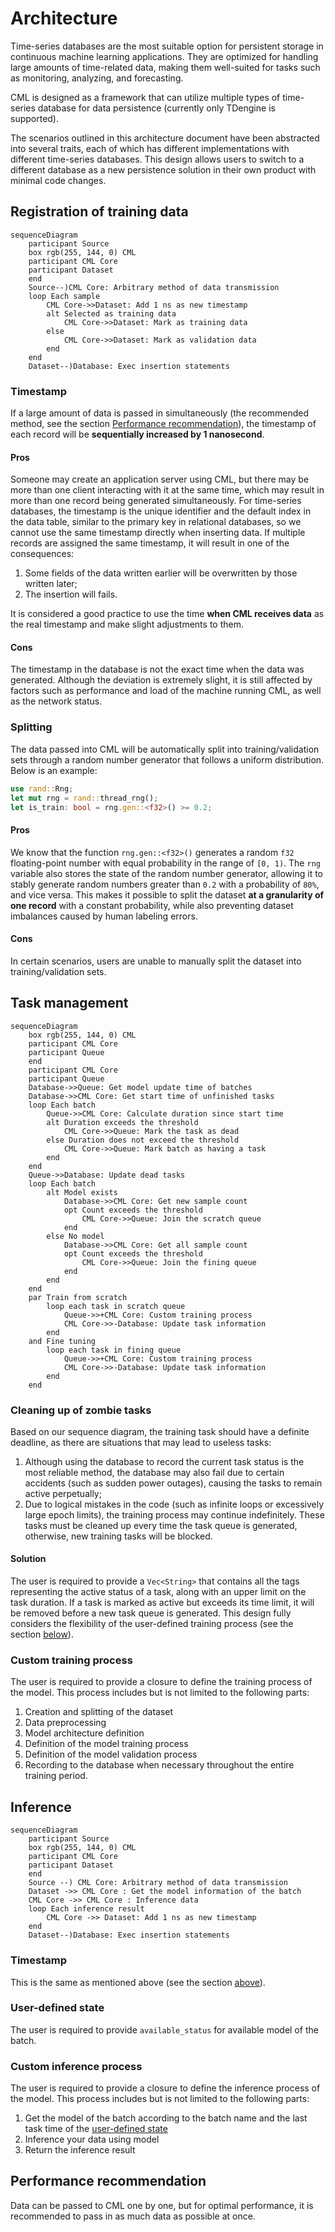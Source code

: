 # Architecture

Time-series databases are the most suitable option for persistent storage in continuous machine learning applications. They are optimized for handling large amounts of time-related data, making them well-suited for tasks such as monitoring, analyzing, and forecasting.

CML is designed as a framework that can utilize multiple types of time-series database for data persistence (currently only TDengine is supported).

The scenarios outlined in this architecture document have been abstracted into several traits, each of which has different implementations with different time-series databases. This design allows users to switch to a different database as a new persistence solution in their own product with minimal code changes.

## Registration of training data

```mermaid
sequenceDiagram
    participant Source
    box rgb(255, 144, 0) CML
    participant CML Core
    participant Dataset
    end 
    Source--)CML Core: Arbitrary method of data transmission
    loop Each sample
        CML Core->>Dataset: Add 1 ns as new timestamp
        alt Selected as training data
            CML Core->>Dataset: Mark as training data
        else 
            CML Core->>Dataset: Mark as validation data
        end
    end
    Dataset--)Database: Exec insertion statements
```

### Timestamp

If a large amount of data is passed in simultaneously (the recommended method, see the section [Performance recommendation](#performance-recommendation)), the timestamp of each record will be **sequentially increased by 1 nanosecond**.

#### Pros

Someone may create an application server using CML, but there may be more than one client interacting with it at the same time, which may result in more than one record being generated simultaneously. For time-series databases, the timestamp is the unique identifier and the default index in the data table, similar to the primary key in relational databases, so we cannot use the same timestamp directly when inserting data. If multiple records are assigned the same timestamp, it will result in one of the consequences:

1. Some fields of the data written earlier will be overwritten by those written later;
2. The insertion will fails. 

It is considered a good practice to use the time **when CML receives data** as the real timestamp and make slight adjustments to them.

#### Cons

The timestamp in the database is not the exact time when the data was generated. Although the deviation is extremely slight, it is still affected by factors such as performance and load of the machine running CML, as well as the network status.

### Splitting

The data passed into CML will be automatically split into training/validation sets through a random number generator that follows a uniform distribution. Below is an example:

```rust
use rand::Rng;
let mut rng = rand::thread_rng();
let is_train: bool = rng.gen::<f32>() >= 0.2;
```

#### Pros

We know that the function `rng.gen::<f32>()` generates a random `f32` floating-point number with equal probability in the range of `[0, 1)`. The `rng` variable also stores the state of the random number generator, allowing it to stably generate random numbers greater than `0.2` with a probability of `80%`, and vice versa. This makes it possible to split the dataset **at a granularity of one record** with a constant probability, while also preventing dataset imbalances caused by human labeling errors.

#### Cons

In certain scenarios, users are unable to manually split the dataset into training/validation sets.

## Task management

```mermaid
sequenceDiagram
    box rgb(255, 144, 0) CML
    participant CML Core
    participant Queue
    end 
    participant CML Core
    participant Queue
    Database->>Queue: Get model update time of batches
    Database->>CML Core: Get start time of unfinished tasks
    loop Each batch
        Queue->>CML Core: Calculate duration since start time
        alt Duration exceeds the threshold
            CML Core->>Queue: Mark the task as dead
        else Duration does not exceed the threshold
            CML Core->>Queue: Mark batch as having a task
        end
    end
    Queue->>Database: Update dead tasks
    loop Each batch
        alt Model exists
            Database->>CML Core: Get new sample count
            opt Count exceeds the threshold
                CML Core->>Queue: Join the scratch queue
            end
        else No model
            Database->>CML Core: Get all sample count
            opt Count exceeds the threshold
                CML Core->>Queue: Join the fining queue
            end
        end
    end
    par Train from scratch
        loop each task in scratch queue
            Queue->>+CML Core: Custom training process
            CML Core->>-Database: Update task information
        end
    and Fine tuning
        loop each task in fining queue
            Queue->>+CML Core: Custom training process
            CML Core->>-Database: Update task information
        end
    end
```

### Cleaning up of zombie tasks

Based on our sequence diagram, the training task should have a definite deadline, as there are situations that may lead to useless tasks:

1. Although using the database to record the current task status is the most reliable method, the database may also fail due to certain accidents (such as sudden power outages), causing the tasks to remain active perpetually;
2. Due to logical mistakes in the code (such as infinite loops or excessively large epoch limits), the training process may continue indefinitely. These tasks must be cleaned up every time the task queue is generated, otherwise, new training tasks will be blocked.

#### Solution

The user is required to provide a `Vec<String>` that contains all the tags representing the active status of a task, along with an upper limit on the task duration. If a task is marked as active but exceeds its time limit, it will be removed before a new task queue is generated. This design fully considers the flexibility of the user-defined training process (see the section [below](#custom-training-process)).

### Custom training process

The user is required to provide a closure to define the training process of the model. This process includes but is not limited to the following parts:

1. Creation and splitting of the dataset
2. Data preprocessing
3. Model architecture definition
4. Definition of the model training process
5. Definition of the model validation process
6. Recording to the database when necessary throughout the entire training period.

## Inference

```mermaid
sequenceDiagram
    participant Source
    box rgb(255, 144, 0) CML
    participant CML Core
    participant Dataset
    end 
    Source --) CML Core: Arbitrary method of data transmission
    Dataset ->> CML Core : Get the model information of the batch
    CML Core ->> CML Core : Inference data
    loop Each inference result
        CML Core ->> Dataset: Add 1 ns as new timestamp
    end
    Dataset--)Database: Exec insertion statements
```

### Timestamp

This is the same as mentioned above (see the section [above](#timestamp)).

### User-defined state

The user is required to provide `available_status` for available model of the batch.
### Custom inference process

The user is required to provide a closure to define the inference process of the model. This process includes but is not limited to the following parts:

1. Get the model of the batch according to the batch name and the last task time of the [user-defined state](#user-defined-state)
2. Inference your data using model
3. Return the inference result

## Performance recommendation

Data can be passed to CML one by one, but for optimal performance, it is recommended to pass in as much data as possible at once.
